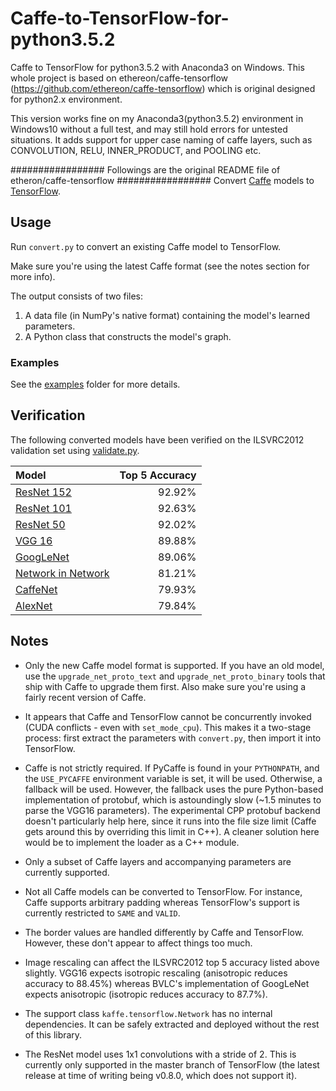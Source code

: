 # Caffe-to-TensorFlow-for-python3.5.2
Caffe to TensorFlow for python3.5.2 with Anaconda3 on Windows. This whole project is based on ethereon/caffe-tensorflow (https://github.com/ethereon/caffe-tensorflow) which is original designed for python2.x environment.

This version works fine on my Anaconda3(python3.5.2) environment in Windows10 without a full test, and may still hold errors for untested situations. It adds support for upper case naming of caffe layers, such as CONVOLUTION, RELU, INNER_PRODUCT, and POOLING etc.

#################
Followings are the original README file of etheron/caffe-tensorflow
#################
Convert [Caffe](https://github.com/BVLC/caffe/) models to [TensorFlow](https://github.com/tensorflow/tensorflow).

## Usage

Run `convert.py` to convert an existing Caffe model to TensorFlow.

Make sure you're using the latest Caffe format (see the notes section for more info).

The output consists of two files:

1. A data file (in NumPy's native format) containing the model's learned parameters.
2. A Python class that constructs the model's graph.

### Examples

See the [examples](examples/) folder for more details.

## Verification

The following converted models have been verified on the ILSVRC2012 validation set using
[validate.py](examples/imagenet/validate.py).

| Model                                                 | Top 5 Accuracy |
|:------------------------------------------------------|---------------:|
| [ResNet 152](http://arxiv.org/abs/1512.03385)         |         92.92% |
| [ResNet 101](http://arxiv.org/abs/1512.03385)         |         92.63% |
| [ResNet 50](http://arxiv.org/abs/1512.03385)          |         92.02% |
| [VGG 16](http://arxiv.org/abs/1409.1556)              |         89.88% |
| [GoogLeNet](http://arxiv.org/abs/1409.4842)           |         89.06% |
| [Network in Network](http://arxiv.org/abs/1312.4400)  |         81.21% |
| [CaffeNet](http://arxiv.org/abs/1408.5093)            |         79.93% |
| [AlexNet](http://goo.gl/3BilWd)                       |         79.84% |

## Notes

- Only the new Caffe model format is supported. If you have an old model, use the `upgrade_net_proto_text` and `upgrade_net_proto_binary` tools that ship with Caffe to upgrade them first. Also make sure you're using a fairly recent version of Caffe.

- It appears that Caffe and TensorFlow cannot be concurrently invoked (CUDA conflicts - even with `set_mode_cpu`). This makes it a two-stage process: first extract the parameters with `convert.py`, then import it into TensorFlow.

- Caffe is not strictly required. If PyCaffe is found in your `PYTHONPATH`, and the `USE_PYCAFFE` environment variable is set, it will be used. Otherwise, a fallback will be used. However, the fallback uses the pure Python-based implementation of protobuf, which is astoundingly slow (~1.5 minutes to parse the VGG16 parameters). The experimental CPP protobuf backend doesn't particularly help here, since it runs into the file size limit (Caffe gets around this by overriding this limit in C++). A cleaner solution here would be to implement the loader as a C++ module.

- Only a subset of Caffe layers and accompanying parameters are currently supported.

- Not all Caffe models can be converted to TensorFlow. For instance, Caffe supports arbitrary padding whereas TensorFlow's support is currently restricted to `SAME` and `VALID`.

- The border values are handled differently by Caffe and TensorFlow. However, these don't appear to affect things too much.

- Image rescaling can affect the ILSVRC2012 top 5 accuracy listed above slightly. VGG16 expects isotropic rescaling (anisotropic reduces accuracy to 88.45%) whereas BVLC's implementation of GoogLeNet expects anisotropic (isotropic reduces accuracy to 87.7%).

- The support class `kaffe.tensorflow.Network` has no internal dependencies. It can be safely extracted and deployed without the rest of this library.

- The ResNet model uses 1x1 convolutions with a stride of 2. This is currently only supported in the master branch of TensorFlow (the latest release at time of writing being v0.8.0, which does not support it).
